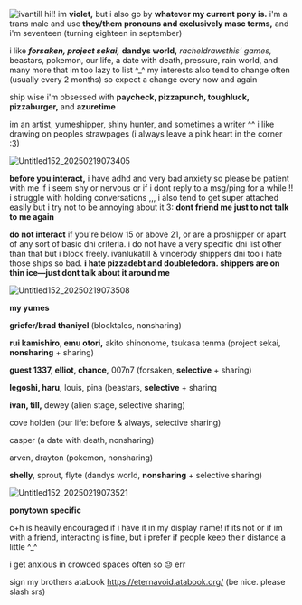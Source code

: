 ![ivantill](https://github.com/user-attachments/assets/47851740-be3c-435d-b803-7ec57c4a0e82)
hi!! im **violet,** but i also go by **whatever my current pony is.** i'm a trans male and use **they/them pronouns and exclusively masc terms,** and i'm seventeen (turning eighteen in september)

i like ***forsaken, project sekai,*** **dandys world,** *racheldrawsthis' games,* beastars, pokemon, our life, a date with death, pressure, rain world, and many more that im too lazy to list ^_^ my interests also tend to change often (usually every 2 months) so expect a change every now and again

ship wise i'm obsessed with **paycheck, pizzapunch, toughluck, pizzaburger,** and **azuretime**

im an artist, yumeshipper, shiny hunter, and sometimes a writer ^^ i like drawing on peoples strawpages (i always leave a pink heart in the corner :3)

![Untitled152_20250219073405](https://github.com/user-attachments/assets/b3e23b0b-b03d-48d3-a698-ba17106aa1df)


**before you interact,** i have adhd and very bad anxiety so please be patient with me if i seem shy or nervous or if i dont reply to a msg/ping for a while !! i struggle with holding conversations ,,, i also tend to get super attached easily but i try not to be annoying about it 3: **dont friend me just to not talk to me again**

**do not interact** if you're below 15 or above 21, or are a proshipper or apart of any sort of basic dni criteria. i do not have a very specific dni list other than that but i block freely. ivanlukatill & vincerody shippers dni too i hate those ships so bad. **i hate pizzadebt and doublefedora. shippers are on thin ice—just dont talk about it around me**


![Untitled152_20250219073508](https://github.com/user-attachments/assets/1430caf3-ad5f-4823-9f4b-02a8b5148542)


**my yumes** 

**griefer/brad thaniyel** (blocktales, nonsharing)

**rui kamishiro, emu otori,** akito shinonome, tsukasa tenma (project sekai, **nonsharing** + sharing)

**guest 1337, elliot, chance,** 007n7 (forsaken, **selective** + sharing)

**legoshi, haru,** louis, pina (beastars, **selective** + sharing

**ivan, till,** dewey (alien stage, selective sharing)

cove holden (our life: before & always, selective sharing)

casper (a date with death, nonsharing)

arven, drayton (pokemon, nonsharing)

**shelly**, sprout, flyte (dandys world, **nonsharing** + selective sharing)



![Untitled152_20250219073521](https://github.com/user-attachments/assets/eac72820-b8fa-43c1-ab1e-52f3695eb889)


**ponytown specific**

c+h is heavily encouraged if i have it in my display name! if its not or if im with a friend, interacting is fine, but i prefer if people keep their distance a little ^_^


i get anxious in crowded spaces often so 😓 err


sign my brothers atabook
https://eternavoid.atabook.org/
(be nice. please slash srs)
